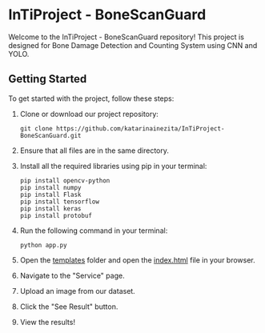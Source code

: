 # InTiProject - BoneScanGuard

Welcome to the InTiProject - BoneScanGuard repository! 
This project is designed for Bone Damage Detection and Counting System using CNN and YOLO.

## Getting Started

To get started with the project, follow these steps:

1. Clone or download our project repository:
   ```
   git clone https://github.com/katarinainezita/InTiProject-BoneScanGuard.git
   ```
   
2. Ensure that all files are in the same directory.
3. Install all the required libraries using pip in your terminal:
   ```
   pip install opencv-python
   pip install numpy
   pip install Flask
   pip install tensorflow
   pip install keras
   pip install protobuf
   ```
4. Run the following command in your terminal:
   ```
   python app.py
   ```
5. Open the [templates](/templates) folder and open the [index.html](/templates/index.html) file in your browser.
6. Navigate to the "Service" page.
7. Upload an image from our dataset.
8. Click the "See Result" button.
9. View the results!


